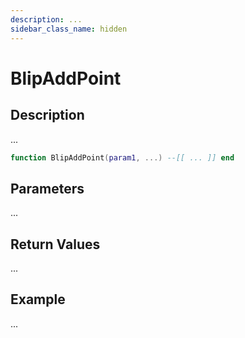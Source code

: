 ```yaml
---
description: ...
sidebar_class_name: hidden
---
```


# BlipAddPoint

## Description

...

```lua
function BlipAddPoint(param1, ...) --[[ ... ]] end
```

## Parameters

...

## Return Values

...

## Example

...

